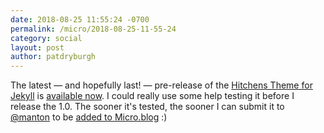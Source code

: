 ```yaml
---
date: 2018-08-25 11:55:24 -0700
permalink: /micro/2018-08-25-11-55-24
category: social
layout: post
author: patdryburgh
---
```


The latest — and hopefully last! — pre-release of the [Hitchens Theme for Jekyll](https://github.com/patdryburgh/hitchens/) is [available now](https://github.com/patdryburgh/hitchens/releases/tag/v0.4.1). I could really use some help testing it before I release the 1.0. The sooner it's tested, the sooner I can submit it to [@manton](http://micro.blog/manton) to be [added to Micro.blog](https://micro.blog/manton/789622#post_div_789622) :)